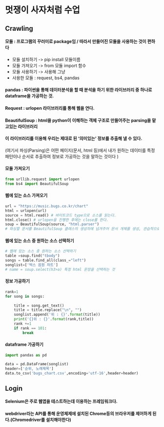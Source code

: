 # 멋쟁이 사자처럼 수업
## Crawling
#### 모듈 : 프로그램의 꾸러미로 package임 / 따라서 만들어진 모듈을 사용하는 것이 편하다<br/>
- 모듈 설치하기 -> pip install 모듈이름<br/>
- 모듈 가져오기 -> from 모듈 import 함수<br/>
- 모듈 사용하기 -> 사용해 그냥<br/>
- 사용한 모듈 : request, bs4, pandas<br/>
#### pandas : 파이썬을 통해 데이터분석을 할 때 분석을 하기 위한 라이브러리 중 하나로 dataframe을 가공하는 것.
#### Request : urlopen 라이브러리를 통해 웹을 연다.
#### BeautifulSoup : html을 python이 이해하는 객체 구조로 만들어주는 parsing을 맡고있는 라이브러리<br/>
####                 이 라이브러리를 이용해 우리는 제대로 된 ‘의미있는’ 정보를 추출해 낼 수 있다.
   (여기서 파싱(Parsing)은 어떤 페이지(문서, html 등)에서 내가 원하는 데이터를 특정 패턴이나 순서로 추출하여 
    정보로 가공하는 것을 말하는 것이다 )
#### 모듈 가져오기
```python
from urllib.request import urlopen 
from bs4 import BeautifulSoup 
```
#### 웹에 있는 소스 가져오기
```python
url = "https://music.bugs.co.kr/chart"
html = urlopen(url)
source = html.read() # 바이트코드 type으로 소스를 읽는다.
html.close() # urlopen을 진행한 후에는 close를 한다.
soup = BeautifulSoup(source, "html.parser") 
# 파싱할 문서를 BeautifulSoup 클래스의 생성자에 넘겨주어 문서 개체를 생성, 관습적으로 soup 이라 부름
```
#### 웹에 있는 소스 중 원하는 소스 선택하기
```python
# 웹에 있는 소스 중 원하는 소스 선택하기
table =soup.find("tbody")
songs = table.find_all(class_="left")
songlist=['벅스 음원 차트']
# name = soup.select(h3>a) 특정 html 문장을 선택하는 것
```
#### 정보 가공하기
```python
rank=1
for song in songs:
   
    title = song.get_text()
    title = title.replace("\n", "")  
    songlist.append('위 : {}'.format(title))
    print('{}위 : {}'.format(rank,title))
    rank +=1
    if rank == 101:
        break
```
#### dataframe 가공하기
```python
import pandas as pd

data = pd.DataFrame(songlist)
header=['순위, 노래제목']
data.to_csv('bugs_chart.csv',encoding='utf-16',header=header)
```
## Login
#### Selenium은 주로 웹앱을 테스트하는데 이용하는 프레임워크다.<br/>
#### webdriver라는 API를 통해 운영체제에 설치된 Chrome등의 브라우저를 제어하게 된다.(Chromedriver를 설치해야한다)
